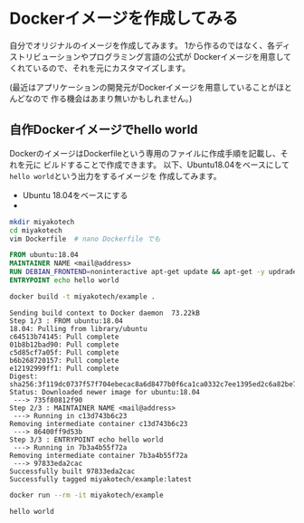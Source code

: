 # Dockerイメージを作成してみる

自分でオリジナルのイメージを作成してみます。
1から作るのではなく、各ディストリビューションやプログラミング言語の公式が
Dockerイメージを用意してくれているので、それを元にカスタマイズします。

(最近はアプリケーションの開発元がDockerイメージを用意していることがほとんどなので
作る機会はあまり無いかもしれません。)

## 自作Dockerイメージでhello world

DockerのイメージはDockerfileという専用のファイルに作成手順を記載し、それを元に
ビルドすることで作成できます。
以下、Ubuntu18.04をベースにして`hello world`という出力をするイメージを
作成してみます。

- Ubuntu 18.04をベースにする
- 

```sh
mkdir miyakotech
cd miyakotech
vim Dockerfile  # nano Dockerfile でも
```

```dockerfile
FROM ubuntu:18.04
MAINTAINER NAME <mail@address>
RUN DEBIAN_FRONTEND=noninteractive apt-get update && apt-get -y updrade
ENTRYPOINT echo hello world
```

```sh
docker build -t miyakotech/example .
```

```
Sending build context to Docker daemon  73.22kB
Step 1/3 : FROM ubuntu:18.04
18.04: Pulling from library/ubuntu
c64513b74145: Pull complete
01b8b12bad90: Pull complete
c5d85cf7a05f: Pull complete
b6b268720157: Pull complete
e12192999ff1: Pull complete
Digest: sha256:3f119dc0737f57f704ebecac8a6d8477b0f6ca1ca0332c7ee1395ed2c6a82be7
Status: Downloaded newer image for ubuntu:18.04
 ---> 735f80812f90
Step 2/3 : MAINTAINER NAME <mail@address>
 ---> Running in c13d743b6c23
Removing intermediate container c13d743b6c23
 ---> 86400ff9d53b
Step 3/3 : ENTRYPOINT echo hello world
 ---> Running in 7b3a4b55f72a
Removing intermediate container 7b3a4b55f72a
 ---> 97833eda2cac
Successfully built 97833eda2cac
Successfully tagged miyakotech/example:latest
```


```sh
docker run --rm -it miyakotech/example
```

```
hello world
```
